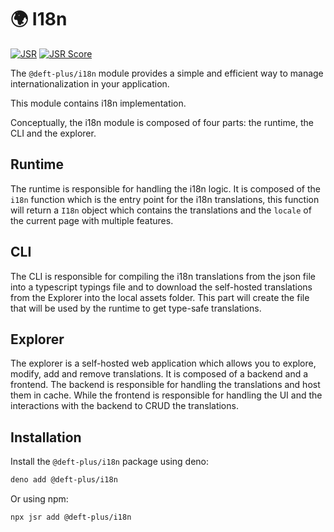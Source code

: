 # 🌍 I18n

[![JSR](https://jsr.io/badges/@deft-plus/i18n)](https://jsr.io/@deft-plus/i18n) [![JSR Score](https://jsr.io/badges/@deft-plus/i18n/score)](https://jsr.io/@deft-plus/i18n)

The `@deft-plus/i18n` module provides a simple and efficient way to manage internationalization in your application.

This module contains i18n implementation.

Conceptually, the i18n module is composed of four parts: the runtime, the CLI and the explorer.

## Runtime

The runtime is responsible for handling the i18n logic. It is composed of the `i18n` function which is the entry point for the i18n translations, this function will return a `I18n` object which contains the translations and the `locale` of the current page with multiple features.

## CLI

The CLI is responsible for compiling the i18n translations from the json file into a typescript typings file and to download the self-hosted translations from the Explorer into the local assets folder. This part will create the file that will be used by the runtime to get type-safe translations.

## Explorer

The explorer is a self-hosted web application which allows you to explore, modify, add and remove translations. It is composed of a backend and a frontend. The backend is responsible for handling the translations and host them in cache. While the frontend is responsible for handling the UI and the interactions with the backend to CRUD the translations.

## Installation

Install the `@deft-plus/i18n` package using deno:

```bash
deno add @deft-plus/i18n
```

Or using npm:

```bash
npx jsr add @deft-plus/i18n
```
